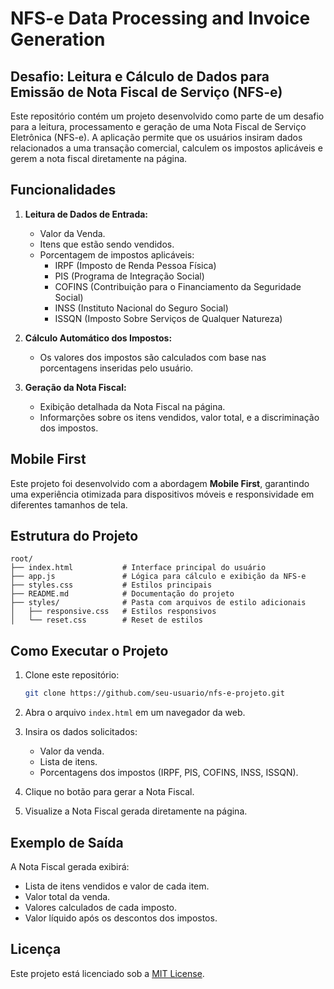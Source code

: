 # NFS-e Data Processing and Invoice Generation

## Desafio: Leitura e Cálculo de Dados para Emissão de Nota Fiscal de Serviço (NFS-e)

Este repositório contém um projeto desenvolvido como parte de um desafio para a leitura, processamento e geração de uma Nota Fiscal de Serviço Eletrônica (NFS-e). A aplicação permite que os usuários insiram dados relacionados a uma transação comercial, calculem os impostos aplicáveis e gerem a nota fiscal diretamente na página.

## Funcionalidades

1. **Leitura de Dados de Entrada:**
   - Valor da Venda.
   - Itens que estão sendo vendidos.
   - Porcentagem de impostos aplicáveis:
     - IRPF (Imposto de Renda Pessoa Física)
     - PIS (Programa de Integração Social)
     - COFINS (Contribuição para o Financiamento da Seguridade Social)
     - INSS (Instituto Nacional do Seguro Social)
     - ISSQN (Imposto Sobre Serviços de Qualquer Natureza)

2. **Cálculo Automático dos Impostos:**
   - Os valores dos impostos são calculados com base nas porcentagens inseridas pelo usuário.

3. **Geração da Nota Fiscal:**
   - Exibição detalhada da Nota Fiscal na página.
   - Informarções sobre os itens vendidos, valor total, e a discriminação dos impostos.

## Mobile First

Este projeto foi desenvolvido com a abordagem **Mobile First**, garantindo uma experiência otimizada para dispositivos móveis e responsividade em diferentes tamanhos de tela.

## Estrutura do Projeto

```
root/
├── index.html           # Interface principal do usuário
├── app.js               # Lógica para cálculo e exibição da NFS-e
├── styles.css           # Estilos principais
├── README.md            # Documentação do projeto
├── styles/              # Pasta com arquivos de estilo adicionais
│   ├── responsive.css   # Estilos responsivos
│   └── reset.css        # Reset de estilos
```

## Como Executar o Projeto

1. Clone este repositório:
   ```bash
   git clone https://github.com/seu-usuario/nfs-e-projeto.git
   ```

2. Abra o arquivo `index.html` em um navegador da web.

3. Insira os dados solicitados:
   - Valor da venda.
   - Lista de itens.
   - Porcentagens dos impostos (IRPF, PIS, COFINS, INSS, ISSQN).

4. Clique no botão para gerar a Nota Fiscal.

5. Visualize a Nota Fiscal gerada diretamente na página.

## Exemplo de Saída

A Nota Fiscal gerada exibirá:
- Lista de itens vendidos e valor de cada item.
- Valor total da venda.
- Valores calculados de cada imposto.
- Valor líquido após os descontos dos impostos.

## Licença

Este projeto está licenciado sob a [MIT License](LICENSE).

